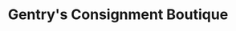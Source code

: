 ---
title: "Gentry's Consignment Boutique"
url: /newburyport/gentrys-consignment-boutique/
shop: clothes
---